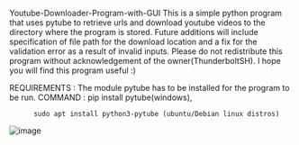 Youtube-Downloader-Program-with-GUI
This is a simple python program that uses pytube to retrieve urls and download youtube videos to the directory where the program is stored.
Future additions will include specification of file path for the download location and a fix for the validation error as a result of invalid inputs.
Please do not redistribute this program without acknowledgement of the owner(ThunderboltSH).
I hope you will find this program useful :)

REQUIREMENTS : The module pytube has to be installed for the program to be run.
COMMAND : pip install pytube(windows), 

          sudo apt install python3-pytube (ubuntu/Debian linux distros)
          
   
![image](https://user-images.githubusercontent.com/74146327/119103492-4db58080-ba2c-11eb-84c7-04f95e9cede5.png)
